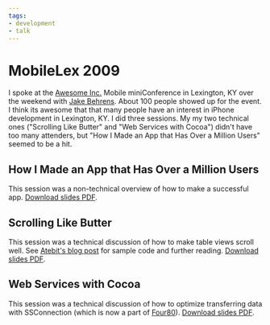 ```yaml
---
tags:
- development
- talk
---
```


# MobileLex 2009

I spoke at the [Awesome Inc.](http://awesomeinc.org) Mobile miniConference in Lexington, KY over the weekend with [Jake Behrens](http://jakebehrens.com). About 100 people showed up for the event. I think its awesome that that many people have an interest in iPhone development in Lexington, KY. I did three sessions. My my two technical ones ("Scrolling Like Butter" and "Web Services with Cocoa") didn't have too many attenders, but "How I Made an App that Has Over a Million Users" seemed to be a hit.

## How I Made an App that Has Over a Million Users

This session was a non-technical overview of how to make a successful app. [Download slides PDF](https://soffes-blog.s3.amazonaws.com/mobilelex-2009/how-i-made-an-iphone-app-that-has-over-a-million-users.pdf).

## Scrolling Like Butter

This session was a technical discussion of how to make table views scroll well. See [Atebit's blog post](http://blog.atebits.com/2008/12/fast-scrolling-in-tweetie-with-uitableview/) for sample code and further reading. [Download slides PDF](https://soffes-blog.s3.amazonaws.com/mobilelex-2009/scrolling-like-butter.pdf).

## Web Services with Cocoa

This session was a technical discussion of how to optimize transferring data with SSConnection (which is now a part of [Four80](http://github.com/soffes/four80)). [Download slides PDF](https://soffes-blog.s3.amazonaws.com/mobilelex-2009/web-services-with-cocoa.pdf).
